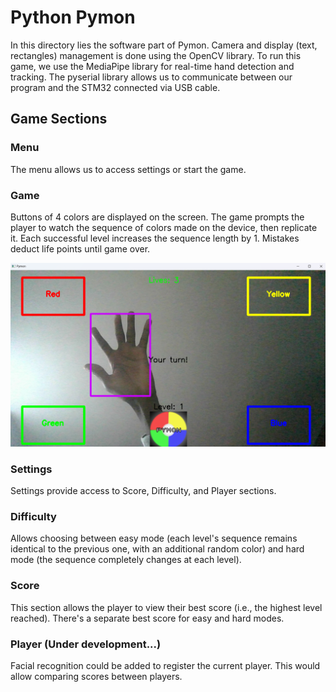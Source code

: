# Python Pymon
In this directory lies the software part of Pymon. Camera and display (text, rectangles) management is done using the OpenCV library. To run this game, we use the MediaPipe library for real-time hand detection and tracking. The pyserial library allows us to communicate between our program and the STM32 connected via USB cable.

## Game Sections
### Menu
The menu allows us to access settings or start the game.

### Game
Buttons of 4 colors are displayed on the screen. The game prompts the player to watch the sequence of colors made on the device, then replicate it. Each successful level increases the sequence length by 1. Mistakes deduct life points until game over.

![Pymon Game](img/game.png)

### Settings
Settings provide access to Score, Difficulty, and Player sections.

### Difficulty
Allows choosing between easy mode (each level's sequence remains identical to the previous one, with an additional random color) and hard mode (the sequence completely changes at each level).

### Score
This section allows the player to view their best score (i.e., the highest level reached). There's a separate best score for easy and hard modes.

### Player (Under development...)
Facial recognition could be added to register the current player. This would allow comparing scores between players.
